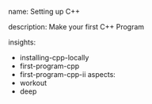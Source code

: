 name: Setting up C++

description: Make your first C++ Program

insights:
  - installing-cpp-locally
  - first-program-cpp
  - first-program-cpp-ii
aspects:
  - workout
  - deep